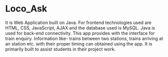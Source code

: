# Loco_Ask
It is Web Application built on Java. For frontend technologies used are HTML, CSS, JavaScript, AJAX and the database used is MySQL. Java is used for back-end connectivity. This app provides with the interface for train enquiry. Information like- trains between two stations, trains arriving at an station etc. with their proper timing can obtained using the app. It is primarily built to assist students in their project work. 

